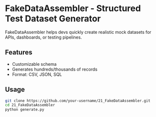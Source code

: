 # FakeDataAssembler - Structured Test Dataset Generator

FakeDataAssembler helps devs quickly create realistic mock datasets for APIs, dashboards, or testing pipelines.

## Features
- Customizable schema  
- Generates hundreds/thousands of records  
- Format: CSV, JSON, SQL  

## Usage
```bash
git clone https://github.com/your-username/21_FakeDataAssembler.git
cd 21_FakeDataAssembler
python generate.py
